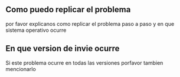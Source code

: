## Como puedo replicar el problema
por favor explicanos como replicar el problema paso a paso y en que sistema operativo ocurre
## En que version de invie ocurre
Si este problema ocurre en todas las versiones porfavor tambien mencionarlo
